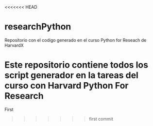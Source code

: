 <<<<<<< HEAD
# researchPython
Repositorio con el codigo generado en el curso Python for Reseach de HarvardX

Este repositorio contiene todos los script generador en la tareas del curso con Harvard Python For Research 
=======
First
>>>>>>> first commit

